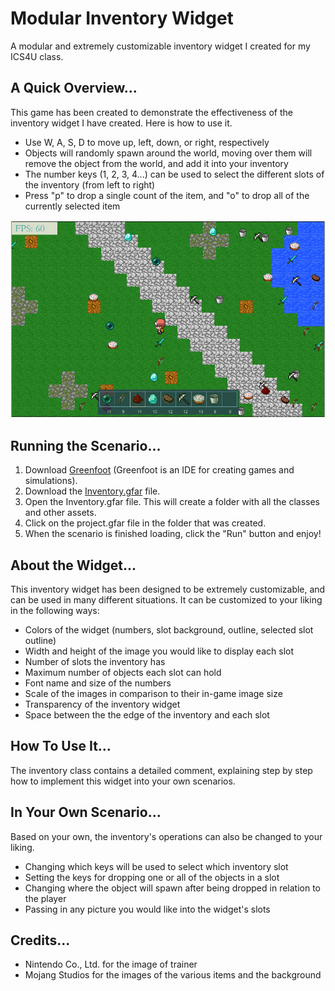 # Modular Inventory Widget
A modular and extremely customizable inventory widget I created for my ICS4U class.

## A Quick Overview...
This game has been created to demonstrate the effectiveness of the inventory widget I have created. Here is how to use it.
- Use W, A, S, D to move up, left, down, or right, respectively
- Objects will randomly spawn around the world, moving over them will remove the object from the world, and add it into your inventory
- The number keys (1, 2, 3, 4...) can be used to select the different slots of the inventory (from left to right)
- Press "p" to drop a single count of the item, and "o" to drop all of the currently selected item

![InventoryWidget](Inventory/images/world.png "Inventory Widget Demonstration")

## Running the Scenario...
1. Download [Greenfoot](https://www.greenfoot.org/download) (Greenfoot is an IDE for creating games and simulations).
2. Download the [Inventory.gfar](Inventory.gfar) file.
3. Open the Inventory.gfar file. This will create a folder with all the classes and other assets.
4. Click on the project.gfar file in the folder that was created.
5. When the scenario is finished loading, click the "Run" button and enjoy!

## About the Widget...
This inventory widget has been designed to be extremely customizable, and can be used in many different situations. It can be customized to your liking in the following ways:
- Colors of the widget (numbers, slot background, outline, selected slot outline)
- Width and height of the image you would like to display each slot
- Number of slots the inventory has
- Maximum number of objects each slot can hold
- Font name and size of the numbers
- Scale of the images in comparison to their in-game image size
- Transparency of the inventory widget
- Space between the the edge of the inventory and each slot

## How To Use It...
The inventory class contains a detailed comment, explaining step by step how to implement this widget into your own scenarios.

## In Your Own Scenario...
Based on your own, the inventory's operations can also be changed to your liking.
- Changing which keys will be used to select which inventory slot
- Setting the keys for dropping one or all of the objects in a slot
- Changing where the object will spawn after being dropped in relation to the player
- Passing in any picture you would like into the widget's slots

## Credits...
- Nintendo Co., Ltd. for the image of trainer
- Mojang Studios for the images of the various items and the background
